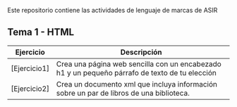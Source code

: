 Este repositorio contiene las actividades de lenguaje de marcas de ASIR

## Tema 1 - HTML
Ejercicio | Descripción
------------|-------------
[Ejercicio1] | Crea una página web sencilla con un encabezado h1 y un pequeño párrafo de texto de tu elección
[Ejercicio2] | Crea un documento xml que incluya información sobre un par de libros de una biblioteca.
